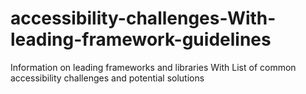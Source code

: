 # accessibility-challenges-With-leading-framework-guidelines
Information on leading frameworks and libraries With List of common accessibility challenges and potential solutions
